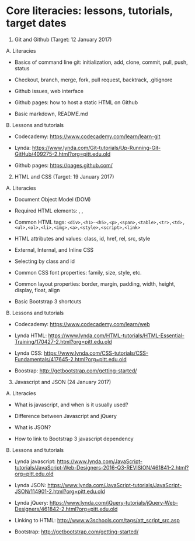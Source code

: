 # Core literacies: lessons, tutorials, target dates

  1. Git and Github (Target: 12 January 2017)

  A. Literacies

  - Basics of command line git: initialization, add, clone, commit, pull, push, status

  - Checkout, branch, merge, fork, pull request, backtrack, .gitignore

  - Github issues, web interface 

  - Github pages: how to host a static HTML on Github

  - Basic markdown, README.md

  B. Lessons and tutorials

  - Codecademy: https://www.codecademy.com/learn/learn-git

  - Lynda: https://www.lynda.com/Git-tutorials/Up-Running-Git-GitHub/409275-2.html?org=pitt.edu.old

  - Github pages: https://pages.github.com/

  2. HTML and CSS (Target: 19 January 2017)

  A. Literacies

  - Document Object Model (DOM)

  - Required HTML elements: <html>, <head>, <body>

  - Common HTML tags: `<div>,<h1>-<h5>,<p>,<span>,<table>,<tr>,<td>,<ul>,<ol>,<li>,<img>,<a>,<style>,<script>,<link>`

  - HTML attributes and values: class, id, href, rel, src, style

  - External, Internal, and Inline CSS 

  - Selecting by class and id

  - Common CSS font properties: family, size, style, etc.

  - Common layout properties: border, margin, padding, width, height, display, float, align

  - Basic Bootstrap 3 shortcuts

  B. Lessons and tutorials

  - Codecademy: https://www.codecademy.com/learn/web

  - Lynda HTML: https://www.lynda.com/HTML-tutorials/HTML-Essential-Training/170427-2.html?org=pitt.edu.old

  - Lynda CSS: https://www.lynda.com/CSS-tutorials/CSS-Fundamentals/417645-2.html?org=pitt.edu.old  

  - Boostrap: http://getbootstrap.com/getting-started/

  3. Javascript and JSON (24 January 2017)

  A. Literacies

  - What is javascript, and when is it usually used?

  - Difference between Javascript and jQuery

  - What is JSON?

  - How to link to Bootstrap 3 javascript dependency

  B. Lessons and tutorials

  - Lynda javascript: https://www.lynda.com/JavaScript-tutorials/JavaScript-Web-Designers-2016-Q3-REVISION/461841-2.html?org=pitt.edu.old 

  - Lynda JSON: https://www.lynda.com/JavaScript-tutorials/JavaScript-JSON/114901-2.html?org=pitt.edu.old

  - Lynda jQuery: https://www.lynda.com/jQuery-tutorials/jQuery-Web-Designers/461842-2.html?org=pitt.edu.old

  - Linking to HTML: http://www.w3schools.com/tags/att_script_src.asp

  - Bootstrap: http://getbootstrap.com/getting-started/

